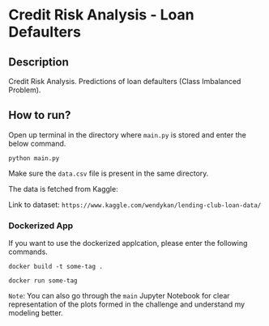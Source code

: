# Credit Risk Analysis - Loan Defaulters

## Description

Credit Risk Analysis. Predictions of loan defaulters (Class Imbalanced Problem).

## How to run?

Open up terminal in the directory where `main.py` is stored and enter the below command. 

```
python main.py
```

Make sure the `data.csv` file is present in the same directory.

The data is fetched from Kaggle:

Link to dataset: `https://www.kaggle.com/wendykan/lending-club-loan-data/`

### Dockerized App

If you want to use the dockerized applcation, please enter the following commands.

```docker build -t some-tag .```

```docker run some-tag```

`Note`: You can also go through the `main` Jupyter Notebook for clear representation of the plots formed in the challenge and understand my modeling better.
